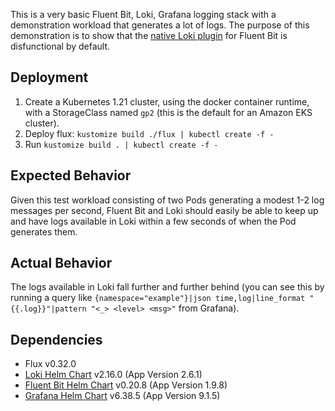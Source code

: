 This is a very basic Fluent Bit, Loki, Grafana logging stack with a demonstration workload that generates a lot of logs. The purpose of this demonstration is to show that the [native Loki plugin](https://docs.fluentbit.io/manual/pipeline/outputs/loki) for Fluent Bit is disfunctional by default.

## Deployment

1. Create a Kubernetes 1.21 cluster, using the docker container runtime, with a StorageClass named `gp2` (this is the default for an Amazon EKS cluster).
2. Deploy flux: `kustomize build ./flux | kubectl create -f -`
3. Run `kustomize build . | kubectl create -f -`

## Expected Behavior

Given this test workload consisting of two Pods generating a modest 1-2 log messages per second, Fluent Bit and Loki should easily be able to keep up and have logs available in Loki within a few seconds of when the Pod generates them.

## Actual Behavior

The logs available in Loki fall further and further behind (you can see this by running a query like `{namespace="example"}|json time,log|line_format "{{.log}}"|pattern "<_> <level> <msg>"` from Grafana).

## Dependencies

 * Flux v0.32.0
 * [Loki Helm Chart](https://github.com/grafana/helm-charts/tree/loki-2.16.0/charts/loki) v2.16.0 (App Version 2.6.1)
 * [Fluent Bit Helm Chart](https://github.com/fluent/helm-charts/tree/fluent-bit-0.20.8/charts/fluent-bit) v0.20.8 (App Version 1.9.8)
 * [Grafana Helm Chart](https://github.com/grafana/helm-charts/tree/grafana-6.38.5/charts/grafana) v6.38.5 (App Version 9.1.5)
